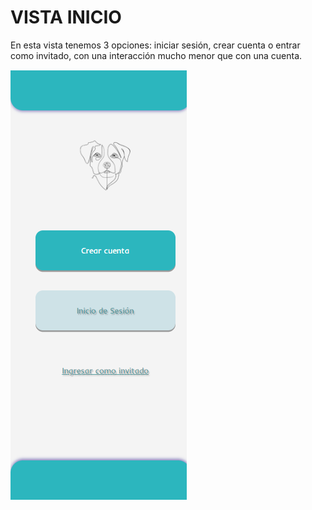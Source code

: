 # VISTA INICIO

En esta vista tenemos 3 opciones: iniciar sesión, crear cuenta o entrar como invitado, con una interacción mucho menor que con una cuenta.

![INICIO](./static/src/vista-inicio.png)
